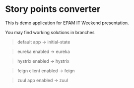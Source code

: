 # Story points converter

This is demo application for EPAM IT Weekend presentation.

You may find working solutions in branches

>default app -> initial-state

>eureka enabled -> eureka

>hystrix enabled -> hystrix

>feign client enabled -> feign

>zuul app enabled -> zuul
